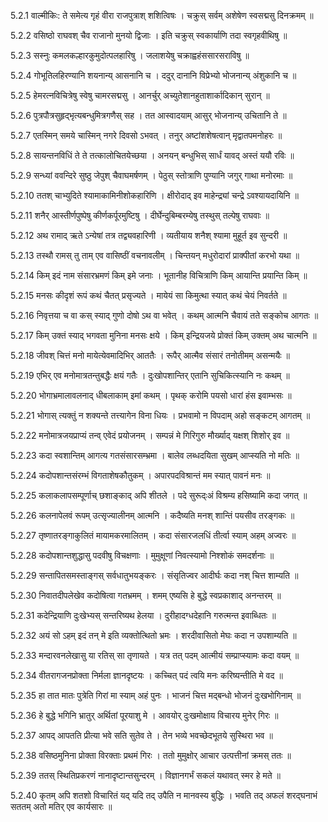 5.2.1
वाल्मीकिः:
ते समेत्य गृहं वीरा राजपुत्राश् शशित्विषः ।
चक्रुस् सर्वम् अशेषेण स्वसद्मसु दिनक्रमम् ॥


5.2.2
वसिष्ठो राघवश् चैव राजानो मुनयो द्विजाः ।
इति चक्रुस् स्वकार्याणि तदा स्वगृहवीथिषु ॥


5.2.3
सस्नुः कमलकल्हारकुमुदोत्पलहारिषु ।
जलाशयेषु चक्राह्वहंससारसराविषु ॥


5.2.4
गोभूतिलहिरण्यानि शयनान्य् आसनानि च ।
ददुर् दानानि विप्रेभ्यो भोजनान्य् अंशुकानि च ॥


5.2.5
हेमरत्नविचित्रेषु स्वेषु चामरसद्मसु ।
आनर्चुर् अच्युतेशानहुताशार्कादिकान् सुरान् ॥


5.2.6
पुत्रपौत्रसुहृद्भृत्यबन्धुमित्रगणैस् सह ।
तत आस्वादयाम् आसुर् भोजनान्य् उचितानि ते ॥


5.2.7
एतस्मिन् समये चास्मिन् नगरे दिवसो ऽभवत् ।
तनुर् अष्टांशशेषत्वान् मृद्वातपमनोहरः ॥


5.2.8
सायन्तनविधिं ते ते तत्कालोचितयेच्छया ।
अनयन् बन्धुभिस् सार्धं यावद् अस्तं ययौ रविः ॥


5.2.9
सन्ध्यां ववन्दिरे सुष्ठु जेपुश् चैवाघमर्षणम् ।
पेठुस् स्तोत्राणि पुण्यानि जगुर् गाथा मनोरमाः ॥


5.2.10
ततश् चाभ्युदिते श्यामाकामिनीशोकहारिणि ।
क्षीरोदाद् इव माहेन्द्र्यां चन्द्रे ऽवश्यायदायिनि ॥


5.2.11
शनैर् आस्तीर्णपुष्पेषु कीर्णकर्पूरमुष्टिषु ।
दीर्घेन्दुबिम्बरम्येषु तस्थुस् तल्पेषु राघवाः ॥


5.2.12
अथ रामाद् ऋते ऽन्येषां तत्र तद्व्यवहारिणी ।
व्यतीयाय शनैश् श्यामा मुहूर्त इव सुन्दरी ॥


5.2.13
तस्थौ रामस् तु ताम् एव वासिष्ठीं वचनावलीम् ।
चिन्तयन् मधुरोदारां प्राक्पीतां करभो यथा ॥


5.2.14
किम् इदं नाम संसारभ्रमणं किम् इमे जनाः ।
भूतानीह विचित्राणि किम् आयान्ति प्रयान्ति किम् ॥


5.2.15
मनसः कीदृशं रूपं कथं चैतत् प्रसृज्यते ।
मायेयं सा किमुत्था स्यात् कथं चेयं निवर्तते ॥


5.2.16
निवृत्तया च वा कस् स्याद् गुणो दोषो ऽथ वा भवेत् ।
कथम् आत्मनि चैवायं तते सङ्कोच आगतः ॥


5.2.17
किम् उक्तं स्याद् भगवता मुनिना मनसः क्षये ।
किम् इन्द्रियजये प्रोक्तं किम् उक्तम् अथ चात्मनि ॥


5.2.18
जीवश् चित्तं मनो मायेत्येवमादिभिर् आततैः ।
रूपैर् आत्मैव संसारं तनोतीमम् असन्मयैः ॥


5.2.19
एभिर् एव मनोमात्रतन्तुबद्धैः क्षयं गतैः ।
दुःखोपशान्तिर् एतानि सुचिकित्स्यानि नः कथम् ॥


5.2.20
भोगाभ्रमालावलनाद् धीबलाकाम् इमां कथम् ।
पृथक् करोमि पयसो धारां हंस इवाम्भसः ॥


5.2.21
भोगास् त्यक्तुं न शक्यन्ते तत्त्यागेन विना धियः ।
प्रभवामो न विपदाम् अहो सङ्कटम् आगतम् ॥


5.2.22
मनोमात्रजयप्राप्यं तन्व् एवेदं प्रयोजनम् ।
सम्पन्नं मे गिरिगुरु मौर्ख्याद् यक्षश् शिशोर् इव ॥


5.2.23
कदा स्वशान्तिम् आगत्य गतसंसारसम्भ्रमा ।
बालेव लब्धदयिता सुखम् आप्स्यति नो मतिः ॥


5.2.24
कदोपशान्तसंरम्भं विगताशेषकौतुकम् ।
अपारपदविश्रान्तं मम स्यात् पावनं मनः ॥


5.2.25
कलाकलापसम्पूर्णाच् छशाङ्काद् अपि शीतले ।
पदे सुरूद्ःअं विश्रम्य हसिष्यामि कदा जगत् ॥


5.2.26
कलनापेलवं रूपम् उत्सृज्यालीनम् आत्मनि ।
कदैष्यति मनश् शान्तिं पयसीव तरङ्गकः ॥


5.2.27
तृष्णातरङ्गाकुलितं मायामकरमालितम् ।
कदा संसारजलधिं तीर्त्वा स्याम् अहम् अज्वरः ॥


5.2.28
कदोपशान्तशुद्धासु पदवीषु विचक्षणाः ।
मुमुक्षूणां निवत्स्यामो निश्शोकं समदर्शनाः ॥


5.2.29
सन्तापितसमस्ताङ्गस् सर्वधातुभयङ्करः ।
संसृतिज्वर आदीर्घः कदा नश् चित्त शाम्यति ॥


5.2.30
निवातदीपलेखेव कदोषित्वा गतभ्रमम् ।
शमम् एष्यसि हे बुद्धे स्वप्रकाशाद् अनन्तरम् ॥


5.2.31
कदेन्द्रियाणि दुःखेभ्यस् सन्तरिष्यथ हेलया ।
दुरीहादग्धदेहानि गरुत्मन्त इवाब्धितः ॥


5.2.32
अयं सो ऽहम् इदं तन् मे इति व्यक्तोत्थितो भ्रमः ।
शरदीवासितो मेघः कदा न उपशाम्यति ॥


5.2.33
मन्दारवनलेखासु या रतिस् सा तृणायते ।
यत्र तत् पदम् आत्मीयं सम्प्राप्स्यामः कदा वयम् ॥


5.2.34
वीतरागजनप्रोक्ता निर्मला ज्ञानदृष्टयः ।
कच्चित् पदं त्वयि मनः करिष्यन्तीति मे वद ॥


5.2.35
हा तात मातः पुत्रेति गिरां मा स्याम् अहं पुनः ।
भाजनं चित्त मद्बन्धो भोजनं दुःखभोगिनाम् ॥


5.2.36
हे बुद्धे भगिनि भ्रातुर् अर्थितां पूरयाशु मे ।
आवयोर् दुःखमोक्षाय विचारय मुनेर् गिरः ॥


5.2.37
आपद् आपतति प्रीत्या भवे सति सुतेव ते ।
तेन भव्ये भवच्छेदभूतये सुस्थिरा भव ॥


5.2.38
वसिष्ठमुनिना प्रोक्ता विरक्ताः प्रथमं गिरः ।
ततो मुमुक्षोर् आचार उत्पत्तीनां क्रमस् ततः ॥


5.2.39
ततस् स्थितिप्रकरणं नानादृष्टान्तसुन्दरम् ।
विज्ञानगर्भं सकलं यथावत् स्मर हे मते ॥


5.2.40
कृतम् अपि शतशो विचारितं यद् यदि तद् उपैति न मानवस्य बुद्धिः ।
भवति तद् अफलं शरद्घनाभं सततम् अतो मतिर् एव कार्यसारः ॥

